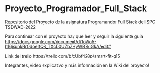 # Proyecto_Programador_Full_Stack
Repositorio del Proyecto de la asignatura Programandor Full Stack del ISPC TSDWAD-2022

Para continuar con el proyecto hay que leer y seguir la siguiente guia
https://docs.google.com/document/d/1oWo5-h16jsunkRrOdoeIfQS_TXcD0UZbZHyWB7kiGkA/edit#

Link del trello
https://trello.com/b/cUbf428p/smart-fit-g15

Integrantes, video explicativo y más información en la Wiki del proyecto!



